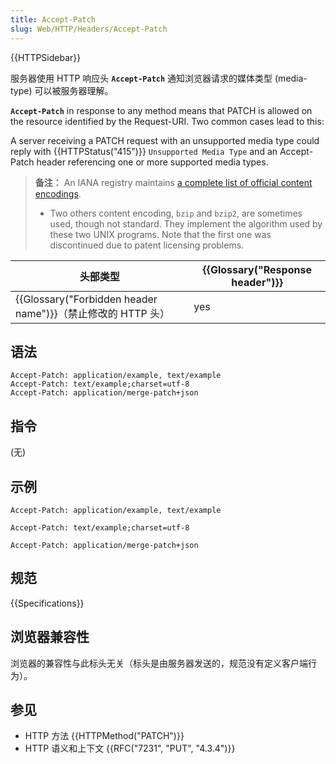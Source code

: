 ```yaml
---
title: Accept-Patch
slug: Web/HTTP/Headers/Accept-Patch
---
```


{{HTTPSidebar}}

服务器使用 HTTP 响应头 **`Accept-Patch`** 通知浏览器请求的媒体类型 (media-type) 可以被服务器理解。

**`Accept-Patch`** in response to any method means that PATCH is allowed on the resource identified by the Request-URI. Two common cases lead to this:

A server receiving a PATCH request with an unsupported media type could reply with {{HTTPStatus("415")}} `Unsupported Media Type` and an Accept-Patch header referencing one or more supported media types.

> **备注：** An IANA registry maintains [a complete list of official content encodings](http://www.iana.org/assignments/http-parameters/http-parameters.xml#http-parameters-1).
>
> - Two others content encoding, `bzip` and `bzip2`, are sometimes used, though not standard. They implement the algorithm used by these two UNIX programs. Note that the first one was discontinued due to patent licensing problems.

| 头部类型                                                    | {{Glossary("Response header")}} |
| ----------------------------------------------------------- | ------------------------------- |
| {{Glossary("Forbidden header name")}}（禁止修改的 HTTP 头） | yes                             |

## 语法

```plain
Accept-Patch: application/example, text/example
Accept-Patch: text/example;charset=utf-8
Accept-Patch: application/merge-patch+json
```

## 指令

(无)

## 示例

```plain
Accept-Patch: application/example, text/example

Accept-Patch: text/example;charset=utf-8

Accept-Patch: application/merge-patch+json
```

## 规范

{{Specifications}}

## 浏览器兼容性

浏览器的兼容性与此标头无关（标头是由服务器发送的，规范没有定义客户端行为）。

## 参见

- HTTP 方法 {{HTTPMethod("PATCH")}}
- HTTP 语义和上下文 {{RFC("7231", "PUT", "4.3.4")}}
